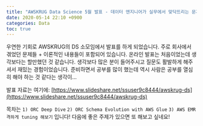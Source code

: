 ```yaml
---
title: "AWSKRUG Data Science 5월 발표 - 데이터 엔지니어가 실무에서 맞닥뜨리는 문제들"
date: 2020-05-14 22:10 +0900
categories: Data
toc: true
---
```


우연한 기회로 AWSKRUG의 DS 소모임에서 발표를 하게 되었습니다. 주로 회사에서 겪었던 문제들 + 이론적인 내용들이 포함되어 있습니다. 온라인 발표는 처음이었는데 생각보다는 할만했던 것 같습니다. 생각보다 많은 분이 들어주시고 질문도 활발하게 해주셔서 재밌는 경험이었습니다. 준비하면서 공부를 많이 했는데 역시 사람은 공부를 열심히 해야 하는 것 같다는 생각이...  

발표 자료는 여기에: [https://www.slideshare.net/ssuser9c8444/awskrug-ds](https://www.slideshare.net/ssuser9c8444/awskrug-ds)  

목차는 `1) ORC Deep Dive` `2) ORC Schema Evolution with AWS Glue` `3) AWS EMR 격하게 tuning 해보기` 입니다! 다음에 좋은 주제가 있으면 또 해보고 싶네요!
